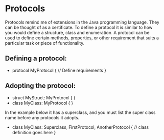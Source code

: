 # Protocols

Protocols remind me of extensions in the Java programming language. They can be thought of as a certificate. To define a protocol it is similar to how you would define a structure, class and enumeration. A protocol can be used to define certain methods, properties, or other requirement that suits a particular task or piece of functionality. 

## Defining a protocol:
-	protocol MyProtocol { // Define requirements }

## Adopting the protocol:
-	struct MyStruct: MyProtocol {		}
-	class MyClass: MyProtocol {		}


In the example below it has a superclass, and you must list the super class name before any protocols it adopts. 
-	class MyClass: Superclass, FirstProtocol, AnotherProtocol { // class definition goes here }
